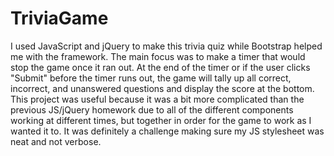 # TriviaGame

I used JavaScript and jQuery to make this trivia quiz while Bootstrap helped me with the framework. The main focus was to make a timer that would stop the game once it ran out. At the end of the timer or if the user clicks "Submit" before the timer runs out, the game will tally up all correct, incorrect, and unanswered questions and display the score at the bottom. This project was useful because it was a bit more complicated than the previous JS/jQuery homework due to all of the different components working at different times, but together in order for the game to work as I wanted it to. It was definitely a challenge making sure my JS stylesheet was neat and not verbose. 
